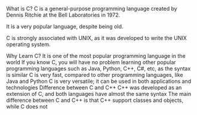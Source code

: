 What is C?
C is a general-purpose programming language created by Dennis Ritchie at the Bell Laboratories in 1972.

It is a very popular language, despite being old.

C is strongly associated with UNIX, as it was developed to write the UNIX operating system.

Why Learn C?
It is one of the most popular programming language in the world
If you know C, you will have no problem learning other popular programming languages such as Java, Python, C++, C#, etc, as the syntax is similar
C is very fast, compared to other programming languages, like Java and Python
C is very versatile; it can be used in both applications and technologies
Difference between C and C++
C++ was developed as an extension of C, and both languages have almost the same syntax
The main difference between C and C++ is that C++ support classes and objects, while C does not
